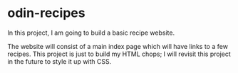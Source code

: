 # odin-recipes
In this project, I am going to build a basic recipe website.

The website will consist of a main index page which will have links to a few recipes.
This project is just to build my HTML chops; I will revisit this project in the future to style it up with CSS.
